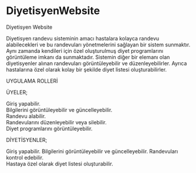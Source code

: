 # DiyetisyenWebsite
  Diyetisyen Website
  
   Diyetisyen randevu sisteminin amacı hastalara kolayca randevu alabilecekleri ve bu randevuları yönetmelerini sağlayan bir sistem sunmaktır. Aynı zamanda kendileri için özel oluşturulmuş diyet programlarını görüntüleme imkanı da sunmaktadır. Sistemin diğer bir elemanı olan diyetisyenler alınan randevuları görüntüleyebilir ve düzenleyebilirler. Ayrıca hastalarına özel olarak kolay bir şekilde diyet listesi oluşturabilirler. 

UYGULAMA ROLLERİ
                                                                                                              
  ÜYELER;    
  
Giriş yapabilir.                                                                                              
Bilgilerini görüntüleyebilir ve güncelleyebilir.                                                              
Randevu alabilir.                                                                                             
Randevularını düzenleyebilir veya silebilir.                                                                 
Diyet programlarını görüntüleyebilir.                                                                                                               

  
 DİYETİSYENLER;
 
 Giriş yapabilir.
 Bilgilerini görüntüleyebilir ve güncelleyebilir.
 Randevuları kontrol edebilir.                                                               
 Hastaya özel olarak diyet listesi oluşturabilir.

                                                                                                                
                                                                                                                
                                                                                                                

 
                                                                       
